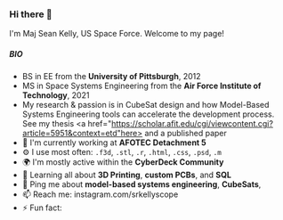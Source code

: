 ### Hi there 👋
I'm Maj Sean Kelly, US Space Force. Welcome to my page! 

##### BIO
- BS in EE from the **University of Pittsburgh**, 2012
- MS in Space Systems Engineering from the **Air Force Institute of Technology**, 2021
- My research & passion is in CubeSat design and how Model-Based Systems Engineering tools can accelerate the development process. See my thesis <a href="https://scholar.afit.edu/cgi/viewcontent.cgi?article=5951&context=etd"here> and a published paper <here>
- 🔭 I'm currently working at **AFOTEC Detachment 5** 
- ⚙️ I use most often: `.f3d`, `.stl`, `.r`, `.html`, `.css`, `.psd`, `.m`
- 🌍 I'm mostly active within the **CyberDeck Community**
- 🌱 Learning all about **3D Printing**, **custom PCBs**, and **SQL**
- 💬 Ping me about **model-based systems engineering**, **CubeSats**, 
- 📫 Reach me: instagram.com/srkellyscope
- ⚡️ Fun fact: 